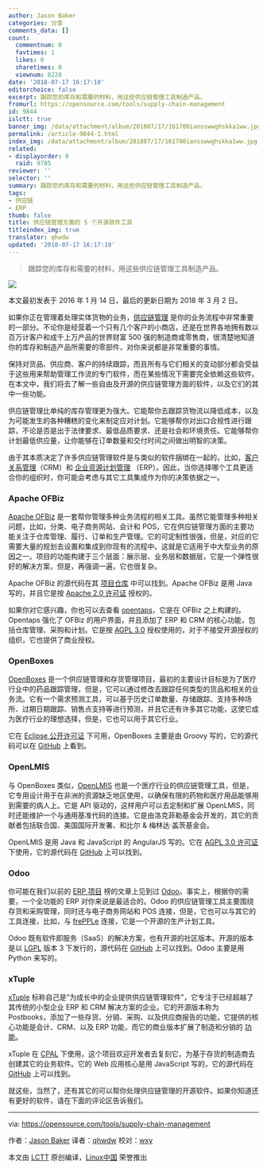 ```yaml
---
author: Jason Baker
categories: 分享
comments_data: []
count:
  commentnum: 0
  favtimes: 1
  likes: 0
  sharetimes: 0
  viewnum: 8228
date: '2018-07-17 16:17:10'
editorchoice: false
excerpt: 跟踪您的库存和需要的材料，用这些供应链管理工具制造产品。
fromurl: https://opensource.com/tools/supply-chain-management
id: 9844
islctt: true
banner_img: /data/attachment/album/201807/17/161700iansswwghskka1ww.jpg
permalink: /article-9844-1.html
index_img: /data/attachment/album/201807/17/161700iansswwghskka1ww.jpg.thumb.jpg
related:
- displayorder: 0
  raid: 9785
reviewer: ''
selector: ''
summary: 跟踪您的库存和需要的材料，用这些供应链管理工具制造产品。
tags:
- 供应链
- ERP
thumb: false
title: 供应链管理方面的 5 个开源软件工具
titleindex_img: true
translator: qhwdw
updated: '2018-07-17 16:17:10'
---
```



> 
> 跟踪您的库存和需要的材料，用这些供应链管理工具制造产品。
> 
> 
> 


![](/data/attachment/album/201807/17/161700iansswwghskka1ww.jpg)


本文最初发表于 2016 年 1 月 14 日，最后的更新日期为 2018 年 3 月 2 日。


如果你正在管理着处理实体货物的业务，[供应链管理](https://en.wikipedia.org/wiki/Supply_chain_management) 是你的业务流程中非常重要的一部分。不论你是经营着一个只有几个客户的小商店，还是在世界各地拥有数以百万计客户和成千上万产品的世界财富 500 强的制造商或零售商，很清楚地知道你的库存和制造产品所需要的零部件，对你来说都是非常重要的事情。


保持对货品、供应商、客户的持续跟踪，而且所有与它们相关的变动部分都会受益于这些用来帮助管理工作流的专门软件，而在某些情况下需要完全依赖这些软件。在本文中，我们将去了解一些自由及开源的供应链管理方面的软件，以及它们的其中一些功能。


供应链管理比单纯的库存管理更为强大。它能帮你去跟踪货物流以降低成本，以及为可能发生的各种糟糕的变化来制定应对计划。它能够帮你对出口合规性进行跟踪，不论是否是出于法律要求、最低品质要求、还是社会和环境责任。它能够帮你计划最低供应量，让你能够在订单数量和交付时间之间做出明智的决策。


由于其本质决定了许多供应链管理软件是与类似的软件捆绑在一起的，比如，[客户关系管理](https://opensource.com/business/14/7/top-5-open-source-crm-tools)（CRM）和 [企业资源计划管理](/article-9785-1.html) （ERP）。因此，当你选择哪个工具更适合你的组织时，你可能会考虑与其它工具集成作为你的决策依据之一。


### Apache OFBiz


[Apache OFBiz](http://ofbiz.apache.org/) 是一套帮你管理多种业务流程的相关工具。虽然它能管理多种相关问题，比如，分类、电子商务网站、会计和 POS，它在供应链管理方面的主要功能关注于仓库管理、履行、订单和生产管理。它的可定制性很强，但是，对应的它需要大量的规划去设置和集成到你现有的流程中。这就是它适用于中大型业务的原因之一。项目的功能构建于三个层面：展示层、业务层和数据层，它是一个弹性很好的解决方案，但是，再强调一遍，它也很复杂。


Apache OFBiz 的源代码在其 [项目仓库](http://ofbiz.apache.org/source-repositories.html) 中可以找到。Apache OFBiz 是用 Java 写的，并且它是按 [Apache 2.0 许可证](http://www.apache.org/licenses/LICENSE-2.0) 授权的。


如果你对它感兴趣，你也可以去查看 [opentaps](http://www.opentaps.org/)，它是在 OFBiz 之上构建的。Opentaps 强化了 OFBiz 的用户界面，并且添加了 ERP 和 CRM 的核心功能，包括仓库管理、采购和计划。它是按 [AGPL 3.0](http://www.fsf.org/licensing/licenses/agpl-3.0.html) 授权使用的，对于不接受开源授权的组织，它也提供了商业授权。


### OpenBoxes


[OpenBoxes](http://openboxes.com/) 是一个供应链管理和存货管理项目，最初的主要设计目标是为了医疗行业中的药品跟踪管理，但是，它可以通过修改去跟踪任何类型的货品和相关的业务流。它有一个需求预测工具，可以基于历史订单数量、存储跟踪、支持多种场所、过期日期跟踪、销售点支持等进行预测，并且它还有许多其它功能，这使它成为医疗行业的理想选择，但是，它也可以用于其它行业。


它在 [Eclipse 公开许可证](http://opensource.org/licenses/eclipse-1.0.php) 下可用，OpenBoxes 主要是由 Groovy 写的，它的源代码可以在 [GitHub](https://github.com/openboxes/openboxes) 上看到。


### OpenLMIS


与 OpenBoxes 类似，[OpenLMIS](http://openlmis.org/) 也是一个医疗行业的供应链管理工具，但是，它专用设计用于在非洲的资源缺乏地区使用，以确保有限的药物和医疗用品能够用到需要的病人上。它是 API 驱动的，这样用户可以去定制和扩展 OpenLMIS，同时还能维护一个与通用基准代码的连接。它是由洛克菲勒基金会开发的，其它的贡献者包括联合国、美国国际开发署、和比尔 & 梅林达·盖茨基金会。


OpenLMIS 是用 Java 和 JavaScript 的 AngularJS 写的。它在 [AGPL 3.0 许可证](https://github.com/OpenLMIS/openlmis-ref-distro/blob/master/LICENSE) 下使用，它的源代码在 [GitHub](https://github.com/OpenLMIS/openlmis-ref-distro/blob/master/LICENSE) 上可以找到。


### Odoo


你可能在我们以前的 [ERP 项目](/article-9785-1.html) 榜的文章上见到过 [Odoo](https://www.odoo.com/)。事实上，根据你的需要，一个全功能的 ERP 对你来说是最适合的。Odoo 的供应链管理工具主要围绕存货和采购管理，同时还与电子商务网站和 POS 连接，但是，它也可以与其它的工具连接，比如，与 [frePPLe](https://frepple.com/) 连接，它是一个开源的生产计划工具。


Odoo 既有软件即服务（SaaS）的解决方案，也有开源的社区版本。开源的版本是以 [LGPL](https://github.com/odoo/odoo/blob/9.0/LICENSE) 版本 3 下发行的，源代码在 [GitHub](https://github.com/odoo/odoo) 上可以找到。Odoo 主要是用 Python 来写的。


### xTuple


[xTuple](https://xtuple.com/) 标称自己是“为成长中的企业提供供应链管理软件”，它专注于已经超越了其传统的小型企业 ERP 和 CRM 解决方案的企业。它的开源版本称为 Postbooks，添加了一些存货、分销、采购、以及供应商报告的功能，它提供的核心功能是会计、CRM、以及 ERP 功能，而它的商业版本扩展了制造和分销的 [功能](https://xtuple.com/comparison-chart)。


xTuple 在 [CPAL](https://xtuple.com/products/license-options#cpal) 下使用，这个项目欢迎开发者去复刻它，为基于存货的制造商去创建其它的业务软件。它的 Web 应用核心是用 JavaScript 写的，它的源代码在 [GitHub](http://xtuple.github.io/) 上可以找到。


就这些，当然了，还有其它的可以帮你处理供应链管理的开源软件。如果你知道还有更好的软件，请在下面的评论区告诉我们。




---


via: <https://opensource.com/tools/supply-chain-management>


作者：[Jason Baker](https://opensource.com/users/jason-baker) 译者：[qhwdw](https://github.com/qhwdw) 校对：[wxy](https://github.com/wxy)


本文由 [LCTT](https://github.com/LCTT/TranslateProject) 原创编译，[Linux中国](https://linux.cn/) 荣誉推出
